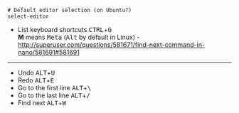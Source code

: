 ```shell
# Default editor selection (on Ubuntu?)
select-editor
```

* List keyboard shortcuts <kbd>CTRL</kbd>+<kbd>G</kbd>  
**M** means <kbd>Meta</kbd> (<kbd>Alt</kbd> by default in Linux) - http://superuser.com/questions/581671/find-next-command-in-nano/581691#581691

---
* Undo <kbd>ALT</kbd>+<kbd>U</kbd>
* Redo <kbd>ALT</kbd>+<kbd>E</kbd>
* Go to the first line <kbd>ALT</kbd>+<kbd>\\</kbd>
* Go to the last line <kbd>ALT</kbd>+<kbd>/</kbd>
* Find next <kbd>ALT</kbd>+<kbd>W</kbd>
